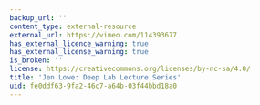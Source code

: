 ```yaml
---
backup_url: ''
content_type: external-resource
external_url: https://vimeo.com/114393677
has_external_licence_warning: true
has_external_license_warning: true
is_broken: ''
license: https://creativecommons.org/licenses/by-nc-sa/4.0/
title: 'Jen Lowe: Deep Lab Lecture Series'
uid: fe0ddf63-9fa2-46c7-a64b-03f44bbd18a0
---
```

